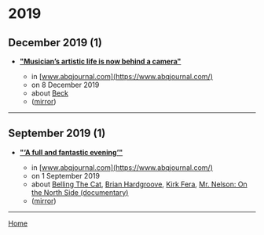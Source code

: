 # 2019

## December 2019 (1)

 - [**"Musician’s artistic life is now behind a camera"**](https://www.abqjournal.com/1399043/musicians-artistic-life-is-now-behind-a-camera.html)

    - in [www.abqjournal.com](https://www.abqjournal.com/)
    - on 8 December 2019
    - about [Beck](../../topics/beck/index.md)
    - ([mirror](https://web.archive.org/web/*/https://www.abqjournal.com/1399043/musicians-artistic-life-is-now-behind-a-camera.html))

----

## September 2019 (1)

 - [**"‘A full and fantastic evening’"**](https://www.abqjournal.com/1360440/a-full-and-fantastic-evening.html)

    - in [www.abqjournal.com](https://www.abqjournal.com/)
    - on 1 September 2019
    - about [Belling The Cat](../../topics/belling-the-cat/index.md), [Brian Hardgroove](../../topics/brian-hardgroove/index.md), [Kirk Fera](../../topics/kirk-fera/index.md), [Mr. Nelson: On the North Side (documentary)](../../topics/documentary/mr-nelson-on-the-north-side/index.md)
    - ([mirror](https://web.archive.org/web/*/https://www.abqjournal.com/1360440/a-full-and-fantastic-evening.html))

----

[Home](../index.md)
